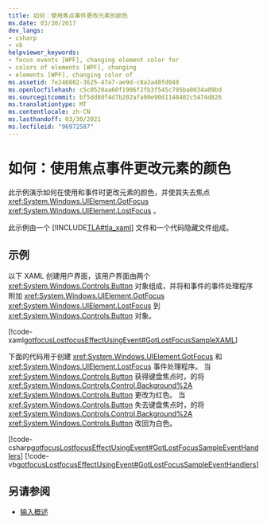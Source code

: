 ```yaml
---
title: 如何：使用焦点事件更改元素的颜色
ms.date: 03/30/2017
dev_langs:
- csharp
- vb
helpviewer_keywords:
- focus events [WPF], changing element color for
- colors of elements [WPF], changing
- elements [WPF], changing color of
ms.assetid: 7e246802-3625-47a7-ae9d-c8a2a40fd040
ms.openlocfilehash: c5c0520aa60f1906f2fb3f545c795ba0034a09bd
ms.sourcegitcommit: bf5dd80f4d7b202afa90e90d1148402c5474d826
ms.translationtype: MT
ms.contentlocale: zh-CN
ms.lasthandoff: 03/30/2021
ms.locfileid: "96972587"
---
```

# <a name="how-to-change-the-color-of-an-element-using-focus-events"></a>如何：使用焦点事件更改元素的颜色
此示例演示如何在使用和事件时更改元素的颜色，并使其失去焦点 <xref:System.Windows.UIElement.GotFocus> <xref:System.Windows.UIElement.LostFocus> 。  
  
 此示例由一个 [!INCLUDE[TLA#tla_xaml](../../../includes/tlasharptla-xaml-md.md)] 文件和一个代码隐藏文件组成。  
  
## <a name="example"></a>示例  
 以下 XAML 创建用户界面，该用户界面由两个 <xref:System.Windows.Controls.Button> 对象组成，并将和事件的事件处理程序附加 <xref:System.Windows.UIElement.GotFocus> <xref:System.Windows.UIElement.LostFocus> 到 <xref:System.Windows.Controls.Button> 对象。  
  
 [!code-xaml[gotfocusLostfocusEffectUsingEvent#GotLostFocusSampleXAML](~/samples/snippets/csharp/VS_Snippets_Wpf/gotfocusLostfocusEffectUsingEvent/CSharp/Window1.xaml#gotlostfocussamplexaml)]  
  
 下面的代码用于创建 <xref:System.Windows.UIElement.GotFocus> 和 <xref:System.Windows.UIElement.LostFocus> 事件处理程序。  当 <xref:System.Windows.Controls.Button> 获得键盘焦点时，的将 <xref:System.Windows.Controls.Control.Background%2A> <xref:System.Windows.Controls.Button> 更改为红色。  当 <xref:System.Windows.Controls.Button> 失去键盘焦点时，的将 <xref:System.Windows.Controls.Control.Background%2A> <xref:System.Windows.Controls.Button> 改回为白色。  
  
 [!code-csharp[gotfocusLostfocusEffectUsingEvent#GotLostFocusSampleEventHandlers](~/samples/snippets/csharp/VS_Snippets_Wpf/gotfocusLostfocusEffectUsingEvent/CSharp/Window1.xaml.cs#gotlostfocussampleeventhandlers)]
 [!code-vb[gotfocusLostfocusEffectUsingEvent#GotLostFocusSampleEventHandlers](~/samples/snippets/visualbasic/VS_Snippets_Wpf/gotfocusLostfocusEffectUsingEvent/VisualBasic/Window1.xaml.vb#gotlostfocussampleeventhandlers)]  
  
## <a name="see-also"></a>另请参阅

- [输入概述](input-overview.md)
